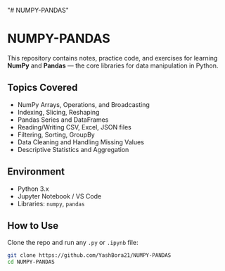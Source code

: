 "# NUMPY-PANDAS" 
# NUMPY-PANDAS

This repository contains notes, practice code, and exercises for learning **NumPy** and **Pandas** — the core libraries for data manipulation in Python.

##  Topics Covered

- NumPy Arrays, Operations, and Broadcasting
- Indexing, Slicing, Reshaping
- Pandas Series and DataFrames
- Reading/Writing CSV, Excel, JSON files
- Filtering, Sorting, GroupBy
- Data Cleaning and Handling Missing Values
- Descriptive Statistics and Aggregation

## Environment

- Python 3.x
- Jupyter Notebook / VS Code
- Libraries: `numpy`, `pandas`

## How to Use

Clone the repo and run any `.py` or `.ipynb` file:

```bash
git clone https://github.com/YashBora21/NUMPY-PANDAS
cd NUMPY-PANDAS
